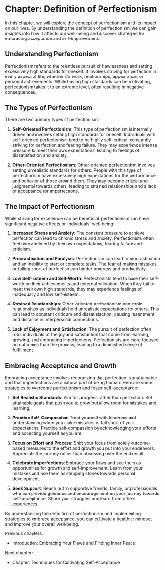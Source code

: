 Chapter: Definition of Perfectionism
====================================

In this chapter, we will explore the concept of perfectionism and its impact on our lives. By understanding the definition of perfectionism, we can gain insights into how it affects our well-being and discover strategies for embracing acceptance and self-improvement.

Understanding Perfectionism
---------------------------

Perfectionism refers to the relentless pursuit of flawlessness and setting excessively high standards for oneself. It involves striving for perfection in every aspect of life, whether it's work, relationships, appearance, or personal achievements. While having high standards can be motivating, perfectionism takes it to an extreme level, often resulting in negative consequences.

The Types of Perfectionism
--------------------------

There are two primary types of perfectionism:

1. **Self-Oriented Perfectionism**: This type of perfectionism is internally driven and involves setting high standards for oneself. Individuals with self-oriented perfectionism tend to be highly self-critical, constantly striving for perfection and fearing failure. They may experience intense pressure to meet their own expectations, leading to feelings of dissatisfaction and anxiety.

2. **Other-Oriented Perfectionism**: Other-oriented perfectionism involves setting unrealistic standards for others. People with this type of perfectionism have excessively high expectations for the performance and behavior of those around them. They may become critical and judgmental towards others, leading to strained relationships and a lack of acceptance for imperfections.

The Impact of Perfectionism
---------------------------

While striving for excellence can be beneficial, perfectionism can have significant negative effects on individuals' well-being:

1. **Increased Stress and Anxiety**: The constant pressure to achieve perfection can lead to chronic stress and anxiety. Perfectionists often feel overwhelmed by their own expectations, fearing failure and criticism.

2. **Procrastination and Paralysis**: Perfectionism can lead to procrastination and an inability to start or complete tasks. The fear of making mistakes or falling short of perfection can hinder progress and productivity.

3. **Low Self-Esteem and Self-Worth**: Perfectionists tend to base their self-worth on their achievements and external validation. When they fail to meet their own high standards, they may experience feelings of inadequacy and low self-esteem.

4. **Strained Relationships**: Other-oriented perfectionism can strain relationships as individuals hold unrealistic expectations for others. This can lead to constant criticism and dissatisfaction, causing resentment and distance in interpersonal connections.

5. **Lack of Enjoyment and Satisfaction**: The pursuit of perfection often robs individuals of the joy and satisfaction that come from learning, growing, and embracing imperfections. Perfectionists are more focused on outcomes than the process, leading to a diminished sense of fulfillment.

Embracing Acceptance and Growth
-------------------------------

Embracing acceptance involves recognizing that perfection is unattainable and that imperfections are a natural part of being human. Here are some strategies to overcome perfectionism and foster self-acceptance:

1. **Set Realistic Standards**: Aim for progress rather than perfection. Set attainable goals that push you to grow but allow room for mistakes and learning.

2. **Practice Self-Compassion**: Treat yourself with kindness and understanding when you make mistakes or fall short of your expectations. Practice self-compassion by acknowledging your efforts and accepting yourself as you are.

3. **Focus on Effort and Process**: Shift your focus from solely outcome-based measures to the effort and growth you put into your endeavors. Appreciate the journey rather than obsessing over the end result.

4. **Celebrate Imperfections**: Embrace your flaws and see them as opportunities for growth and self-improvement. Learn from your mistakes and use them as stepping stones towards personal development.

5. **Seek Support**: Reach out to supportive friends, family, or professionals who can provide guidance and encouragement on your journey towards self-acceptance. Share your struggles and learn from others' experiences.

By understanding the definition of perfectionism and implementing strategies to embrace acceptance, you can cultivate a healthier mindset and improve your overall well-being.

Previous chapters:

* Introduction: Embracing Your Flaws and Finding Inner Peace

Next chapter:

* Chapter: Techniques for Cultivating Self-Acceptance
